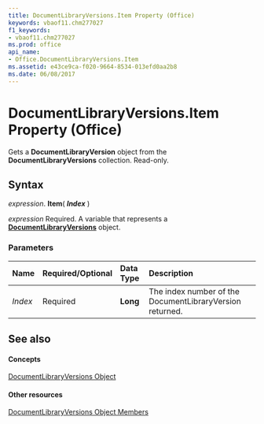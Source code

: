 ```yaml
---
title: DocumentLibraryVersions.Item Property (Office)
keywords: vbaof11.chm277027
f1_keywords:
- vbaof11.chm277027
ms.prod: office
api_name:
- Office.DocumentLibraryVersions.Item
ms.assetid: e43ce9ca-f020-9664-8534-013efd0aa2b8
ms.date: 06/08/2017
---
```



# DocumentLibraryVersions.Item Property (Office)

Gets a  **DocumentLibraryVersion** object from the **DocumentLibraryVersions** collection. Read-only.


## Syntax

 _expression_. **Item**( **_Index_** )

 _expression_ Required. A variable that represents a **[DocumentLibraryVersions](documentlibraryversions-object-office.md)** object.


### Parameters



|**Name**|**Required/Optional**|**Data Type**|**Description**|
|:-----|:-----|:-----|:-----|
| _Index_|Required|**Long**|The index number of the DocumentLibraryVersion returned.|

## See also


#### Concepts


[DocumentLibraryVersions Object](documentlibraryversions-object-office.md)
#### Other resources


[DocumentLibraryVersions Object Members](documentlibraryversions-members-office.md)

